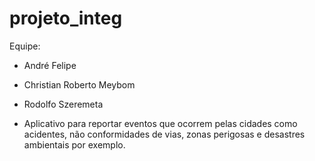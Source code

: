 # projeto_integ

Equipe: 
- André Felipe
- Christian Roberto Meybom
- Rodolfo Szeremeta

- Aplicativo para reportar eventos que ocorrem pelas cidades como acidentes, não conformidades de vias, zonas perigosas e desastres ambientais por exemplo.

